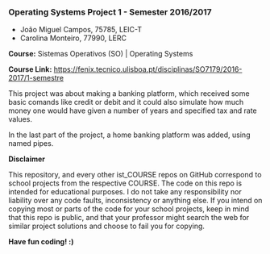 ### Operating Systems Project 1 - Semester 2016/2017 ###

* João Miguel Campos, 75785, LEIC-T
* Carolina Monteiro, 77990, LERC

**Course:** Sistemas Operativos (SO) | Operating Systems

**Course Link:** https://fenix.tecnico.ulisboa.pt/disciplinas/SO7179/2016-2017/1-semestre

This project was about making a banking platform, which received some basic comands like credit or debit and it could also simulate how much money one would have given a number of years and specified tax and rate values.

In the last part of the project, a home banking platform was added, using named pipes. 

**Disclaimer**

This repository, and every other ist_COURSE repos on GitHub correspond to school projects from the respective COURSE. The code on this repo is intended for educational purposes. I do not take any responsibility nor liability over any code faults, inconsistency or anything else. If you intend on copying most or parts of the code for your school projects, keep in mind that this repo is public, and that your professor might search the web for similar project solutions and choose to fail you for copying.

**Have fun coding! :)**
